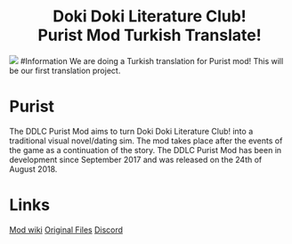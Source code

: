 <h1 align="center">Doki Doki Literature Club!<br>Purist Mod Turkish Translate!</h1>

<img src="https://pbs.twimg.com/profile_images/1017105464574656512/cRZemuQq_400x400.jpg">
#Information
 We are doing a Turkish translation for Purist mod! This will be our first translation project.

# Purist
The DDLC Purist Mod aims to turn Doki Doki Literature Club! into a traditional visual novel/dating sim. The mod takes place after the events of the game as a continuation of the story. The DDLC Purist Mod has been in development since September 2017 and was released on the 24th of August 2018.

# Links

[Mod wiki](https://ddlc-modding.fandom.com/wiki/DDLC_Purist_Mod "Mod wiki")
[Original Files](https://github.com/GarnetSunset/DDLC-Purist-Mod "Original Files")
[Discord](https://discord.gg/sayori "Discord")
